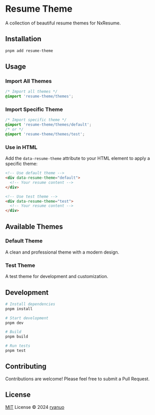 # Resume Theme

A collection of beautiful resume themes for NxResume.

## Installation

```bash
pnpm add resume-theme
```

## Usage

### Import All Themes

```css
/* Import all themes */
@import 'resume-theme/themes';
```

### Import Specific Theme

```css
/* Import specific theme */
@import 'resume-theme/themes/default';
/* or */
@import 'resume-theme/themes/test';
```

### Use in HTML

Add the `data-resume-theme` attribute to your HTML element to apply a specific theme:

```html
<!-- Use default theme -->
<div data-resume-theme="default">
  <!-- Your resume content -->
</div>

<!-- Use test theme -->
<div data-resume-theme="test">
  <!-- Your resume content -->
</div>
```

## Available Themes

### Default Theme

A clean and professional theme with a modern design.

### Test Theme

A test theme for development and customization.

## Development

```bash
# Install dependencies
pnpm install

# Start development
pnpm dev

# Build
pnpm build

# Run tests
pnpm test
```

## Contributing

Contributions are welcome! Please feel free to submit a Pull Request.

## License

[MIT](./LICENSE) License © 2024 [ryanuo](https://github.com/ryanuo)
